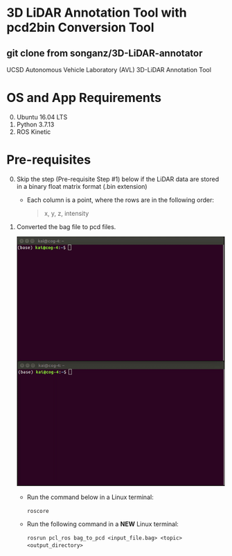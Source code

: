 # 3D LiDAR Annotation Tool with pcd2bin Conversion Tool
## git clone from songanz/3D-LiDAR-annotator
UCSD Autonomous Vehicle Laboratory (AVL) 3D-LiDAR Annotation Tool

# OS and App Requirements
0. Ubuntu 16.04 LTS
1. Python 3.7.13
2. ROS Kinetic

# Pre-requisites
0. Skip the step (Pre-requisite Step #1) below if the LiDAR data are stored in a binary float matrix format (.bin extension)
    * Each column is a point, where the rows are in the following order: 
        > x, y, z, intensity
1. Converted the bag file to pcd files. 

    ![](./gif/bag2pcd.gif)

    * Run the command below in a Linux terminal:
        
        `roscore`

    * Run the following command in a **NEW** Linux terminal:
        
        `rosrun pcl_ros bag_to_pcd <input_file.bag> <topic> <output_directory>`

        
